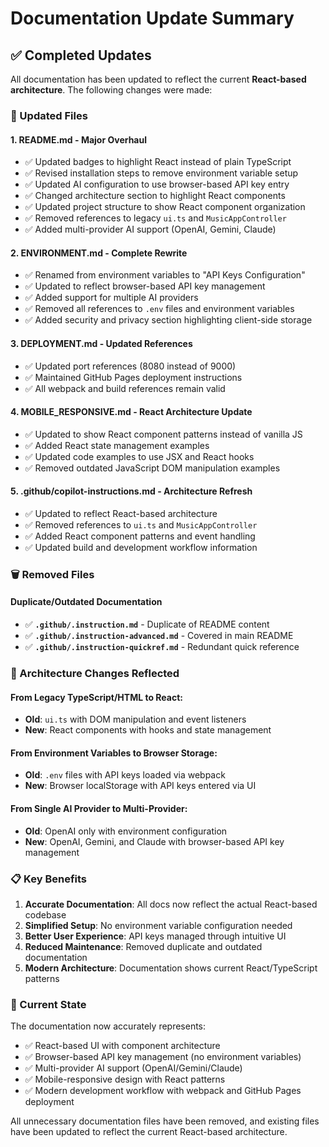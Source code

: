 # Documentation Update Summary

## ✅ Completed Updates

All documentation has been updated to reflect the current **React-based architecture**. The following changes were made:

### 📝 Updated Files

#### 1. **README.md** - Major Overhaul
- ✅ Updated badges to highlight React instead of plain TypeScript
- ✅ Revised installation steps to remove environment variable setup
- ✅ Updated AI configuration to use browser-based API key entry
- ✅ Changed architecture section to highlight React components
- ✅ Updated project structure to show React component organization
- ✅ Removed references to legacy `ui.ts` and `MusicAppController`
- ✅ Added multi-provider AI support (OpenAI, Gemini, Claude)

#### 2. **ENVIRONMENT.md** - Complete Rewrite
- ✅ Renamed from environment variables to "API Keys Configuration"
- ✅ Updated to reflect browser-based API key management
- ✅ Added support for multiple AI providers
- ✅ Removed all references to `.env` files and environment variables
- ✅ Added security and privacy section highlighting client-side storage

#### 3. **DEPLOYMENT.md** - Updated References
- ✅ Updated port references (8080 instead of 9000)
- ✅ Maintained GitHub Pages deployment instructions
- ✅ All webpack and build references remain valid

#### 4. **MOBILE_RESPONSIVE.md** - React Architecture Update  
- ✅ Updated to show React component patterns instead of vanilla JS
- ✅ Added React state management examples
- ✅ Updated code examples to use JSX and React hooks
- ✅ Removed outdated JavaScript DOM manipulation examples

#### 5. **.github/copilot-instructions.md** - Architecture Refresh
- ✅ Updated to reflect React-based architecture
- ✅ Removed references to `ui.ts` and `MusicAppController`
- ✅ Added React component patterns and event handling
- ✅ Updated build and development workflow information

### 🗑️ Removed Files

#### Duplicate/Outdated Documentation
- ✅ **`.github/.instruction.md`** - Duplicate of README content
- ✅ **`.github/.instruction-advanced.md`** - Covered in main README
- ✅ **`.github/.instruction-quickref.md`** - Redundant quick reference

### 🔧 Architecture Changes Reflected

#### From Legacy TypeScript/HTML to React:
- **Old**: `ui.ts` with DOM manipulation and event listeners
- **New**: React components with hooks and state management

#### From Environment Variables to Browser Storage:
- **Old**: `.env` files with API keys loaded via webpack
- **New**: Browser localStorage with API keys entered via UI

#### From Single AI Provider to Multi-Provider:
- **Old**: OpenAI only with environment configuration
- **New**: OpenAI, Gemini, and Claude with browser-based API key management

### 📋 Key Benefits

1. **Accurate Documentation**: All docs now reflect the actual React-based codebase
2. **Simplified Setup**: No environment variable configuration needed
3. **Better User Experience**: API keys managed through intuitive UI
4. **Reduced Maintenance**: Removed duplicate and outdated documentation
5. **Modern Architecture**: Documentation shows current React/TypeScript patterns

### 🎯 Current State

The documentation now accurately represents:
- ✅ React-based UI with component architecture
- ✅ Browser-based API key management (no environment variables)
- ✅ Multi-provider AI support (OpenAI/Gemini/Claude)
- ✅ Mobile-responsive design with React patterns
- ✅ Modern development workflow with webpack and GitHub Pages deployment

All unnecessary documentation files have been removed, and existing files have been updated to reflect the current React-based architecture.
